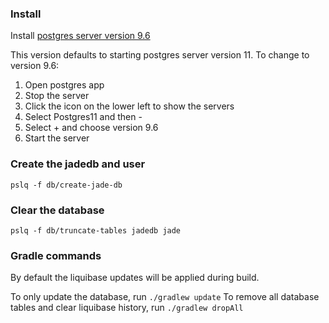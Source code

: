 ### Install

Install [postgres server version 9.6](https://github.com/PostgresApp/PostgresApp/releases/download/v2.2/Postgres-2.2-9.5-9.6-10-11.dmg)

This version defaults to starting postgres server version 11. To change to version 9.6:

1. Open postgres app
2. Stop the server
2. Click the icon on the lower left to show the servers
3. Select Postgres11 and then -
4. Select + and choose version 9.6
5. Start the server


### Create the jadedb and user

`pslq -f db/create-jade-db`


### Clear the database

`pslq -f db/truncate-tables jadedb jade`


### Gradle commands

By default the liquibase updates will be applied during build.

To only update the database, run `./gradlew update`
To remove all database tables and clear liquibase history, run `./gradlew dropAll`
